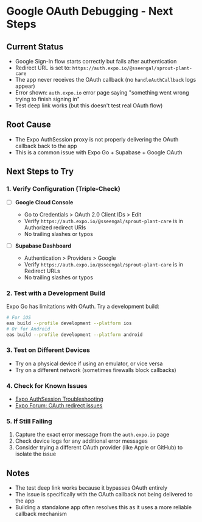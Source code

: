 # Google OAuth Debugging - Next Steps

## Current Status
- Google Sign-In flow starts correctly but fails after authentication
- Redirect URL is set to: `https://auth.expo.io/@sseengal/sprout-plant-care`
- The app never receives the OAuth callback (no `handleAuthCallback` logs appear)
- Error shown: `auth.expo.io` error page saying "something went wrong trying to finish signing in"
- Test deep link works (but this doesn't test real OAuth flow)

## Root Cause
- The Expo AuthSession proxy is not properly delivering the OAuth callback back to the app
- This is a common issue with Expo Go + Supabase + Google OAuth

## Next Steps to Try

### 1. Verify Configuration (Triple-Check)
- [ ] **Google Cloud Console**
  - Go to Credentials > OAuth 2.0 Client IDs > Edit
  - Verify `https://auth.expo.io/@sseengal/sprout-plant-care` is in Authorized redirect URIs
  - No trailing slashes or typos

- [ ] **Supabase Dashboard**
  - Authentication > Providers > Google
  - Verify `https://auth.expo.io/@sseengal/sprout-plant-care` is in Redirect URLs
  - No trailing slashes or typos

### 2. Test with a Development Build
Expo Go has limitations with OAuth. Try a development build:

```bash
# For iOS
eas build --profile development --platform ios
# Or for Android
eas build --profile development --platform android
```

### 3. Test on Different Devices
- Try on a physical device if using an emulator, or vice versa
- Try on a different network (sometimes firewalls block callbacks)

### 4. Check for Known Issues
- [Expo AuthSession Troubleshooting](https://docs.expo.dev/guides/authentication/#troubleshooting)
- [Expo Forum: OAuth redirect issues](https://forums.expo.dev/search?q=auth.expo.io%20redirect)

### 5. If Still Failing
1. Capture the exact error message from the `auth.expo.io` page
2. Check device logs for any additional error messages
3. Consider trying a different OAuth provider (like Apple or GitHub) to isolate the issue

## Notes
- The test deep link works because it bypasses OAuth entirely
- The issue is specifically with the OAuth callback not being delivered to the app
- Building a standalone app often resolves this as it uses a more reliable callback mechanism
